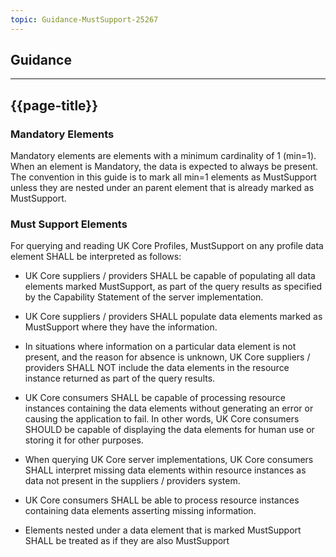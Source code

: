 ```yaml
---
topic: Guidance-MustSupport-25267
---
```

## Guidance

---

## {{page-title}}

### Mandatory Elements

Mandatory elements are elements with a minimum cardinality of 1 (min=1). When an element is Mandatory, the data is expected to always be present. The convention in this guide is to mark all min=1 elements as MustSupport unless they are nested under an parent element that is already marked as MustSupport.

### Must Support Elements

For querying and reading UK Core Profiles, MustSupport on any profile data element SHALL be interpreted as follows:

- UK Core suppliers / providers SHALL be capable of populating all data elements marked MustSupport, as part of the query results as specified by the Capability Statement of the server implementation.

- UK Core suppliers / providers SHALL populate data elements marked as MustSupport where they have the information.

- In situations where information on a particular data element is not present, and the reason for absence is unknown, UK Core suppliers / providers SHALL NOT include the data elements in the resource instance returned as part of the query results.

- UK Core consumers SHALL be capable of processing resource instances containing the data elements without generating an error or causing the application to fail. In other words, UK Core consumers SHOULD be capable of displaying the data elements for human use or storing it for other purposes.

- When querying UK Core server implementations, UK Core consumers SHALL interpret missing data elements within resource instances as data not present in the suppliers / providers system.

- UK Core consumers SHALL be able to process resource instances containing data elements asserting missing information.

- Elements nested under a data element that is marked MustSupport SHALL be treated as if they are also MustSupport